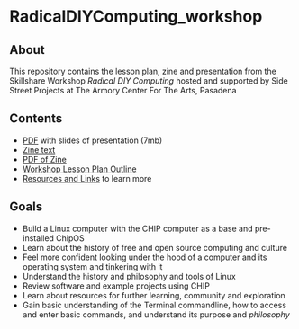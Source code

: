 # RadicalDIYComputing_workshop

## About

This repository contains the lesson plan, zine and presentation from the Skillshare Workshop *Radical DIY Computing* hosted and supported by Side Street Projects at The Armory Center For The Arts, Pasadena

## Contents
* [PDF](https://github.com/lee2sman/RadicalDIYComputing_workshop/blob/master/radical_computing_presentation_ver1.pdf) with slides of presentation (7mb)
* [Zine text](https://github.com/lee2sman/RadicalDIYComputing_workshop/blob/master/RadicalComputing_zine_text.md)
* [PDF of Zine ](https://github.com/lee2sman/RadicalDIYComputing_workshop/blob/master/workshop%20zine%20C2.pdf) 
* [Workshop Lesson Plan Outline](https://github.com/lee2sman/RadicalDIYComputing_workshop/blob/master/WorkshopLessonPlan.md)
* [Resources and Links](https://github.com/lee2sman/RadicalDIYComputing_workshop/blob/master/Resources.md) to learn more

## Goals
* Build a Linux computer with the CHIP computer as a base and pre-installed ChipOS
* Learn about the history of free and open source computing and culture
* Feel more confident looking under the hood of a computer and its operating system and tinkering with it
* Understand the history and philosophy and tools of Linux
* Review software and example projects using CHIP
* Learn about resources for further learning, community and exploration
* Gain basic understanding of the Terminal commandline, how to access and enter basic commands, and understand its purpose and *philosophy*
